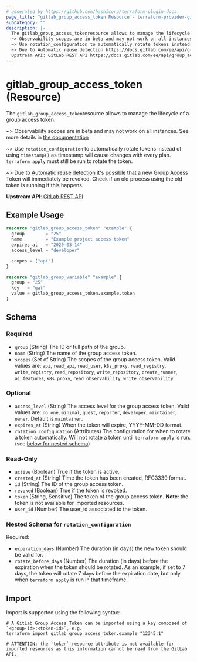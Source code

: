 ```yaml
---
# generated by https://github.com/hashicorp/terraform-plugin-docs
page_title: "gitlab_group_access_token Resource - terraform-provider-gitlab"
subcategory: ""
description: |-
  The gitlab_group_access_tokenresource allows to manage the lifecycle of a group access token.
  ~> Observability scopes are in beta and may not work on all instances. See more details in the documentation https://docs.gitlab.com/ee/operations/tracing.html
  ~> Use rotation_configuration to automatically rotate tokens instead of using timestamp() as timestamp will cause changes with every plan. terraform apply must still be run to rotate the token.
  ~> Due to Automatic reuse detection https://docs.gitlab.com/ee/api/group_access_tokens.html#automatic-reuse-detection it's possible that a new Group Access Token will immediately be revoked. Check if an old process using the old token is running if this happens.
  Upstream API: GitLab REST API https://docs.gitlab.com/ee/api/group_access_tokens.html
---
```


# gitlab_group_access_token (Resource)

The `gitlab_group_access_token`resource allows to manage the lifecycle of a group access token.

~> Observability scopes are in beta and may not work on all instances. See more details in [the documentation](https://docs.gitlab.com/ee/operations/tracing.html)

~> Use `rotation_configuration` to automatically rotate tokens instead of using `timestamp()` as timestamp will cause changes with every plan. `terraform apply` must still be run to rotate the token.

~> Due to [Automatic reuse detection](https://docs.gitlab.com/ee/api/group_access_tokens.html#automatic-reuse-detection) it's possible that a new Group Access Token will immediately be revoked. Check if an old process using the old token is running if this happens.

**Upstream API**: [GitLab REST API](https://docs.gitlab.com/ee/api/group_access_tokens.html)

## Example Usage

```terraform
resource "gitlab_group_access_token" "example" {
  group        = "25"
  name         = "Example project access token"
  expires_at   = "2020-03-14"
  access_level = "developer"

  scopes = ["api"]
}

resource "gitlab_group_variable" "example" {
  group = "25"
  key   = "gat"
  value = gitlab_group_access_token.example.token
}
```

<!-- schema generated by tfplugindocs -->
## Schema

### Required

- `group` (String) The ID or full path of the group.
- `name` (String) The name of the group access token.
- `scopes` (Set of String) The scopes of the group access token. Valid values are: `api`, `read_api`, `read_user`, `k8s_proxy`, `read_registry`, `write_registry`, `read_repository`, `write_repository`, `create_runner`, `ai_features`, `k8s_proxy`, `read_observability`, `write_observability`

### Optional

- `access_level` (String) The access level for the group access token. Valid values are: `no one`, `minimal`, `guest`, `reporter`, `developer`, `maintainer`, `owner`. Default is `maintainer`.
- `expires_at` (String) When the token will expire, YYYY-MM-DD format.
- `rotation_configuration` (Attributes) The configuration for when to rotate a token automatically. Will not rotate a token until `terraform apply` is run. (see [below for nested schema](#nestedatt--rotation_configuration))

### Read-Only

- `active` (Boolean) True if the token is active.
- `created_at` (String) Time the token has been created, RFC3339 format.
- `id` (String) The ID of the group access token.
- `revoked` (Boolean) True if the token is revoked.
- `token` (String, Sensitive) The token of the group access token. **Note**: the token is not available for imported resources.
- `user_id` (Number) The user_id associated to the token.

<a id="nestedatt--rotation_configuration"></a>
### Nested Schema for `rotation_configuration`

Required:

- `expiration_days` (Number) The duration (in days) the new token should be valid for.
- `rotate_before_days` (Number) The duration (in days) before the expiration when the token should be rotated. As an example, if set to 7 days, the token will rotate 7 days before the expiration date, but only when `terraform apply` is run in that timeframe.

## Import

Import is supported using the following syntax:

```shell
# A GitLab Group Access Token can be imported using a key composed of `<group-id>:<token-id>`, e.g.
terraform import gitlab_group_access_token.example "12345:1"

# ATTENTION: the `token` resource attribute is not available for imported resources as this information cannot be read from the GitLab API.
```
